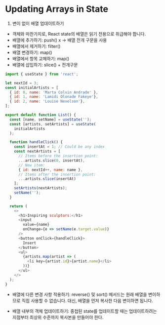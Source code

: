 # Updating Arrays in State

1. 변이 없이 배열 업데이트하기 

- 객체와 마찬가지로, React state의 배열은 읽기 전용으로 취급해야 합니다.
- 배열에 추가하기: push() x -> 배열 전개 구문을 사용
- 배열에서 제거하기: filter()
- 배열 변경하기: map()
- 배열에서 항목 교체하기: map()
- 배열에 삽입하기: slice() + 전개구문

```js
import { useState } from 'react';

let nextId = 3;
const initialArtists = [
  { id: 0, name: 'Marta Colvin Andrade' },
  { id: 1, name: 'Lamidi Olonade Fakeye'},
  { id: 2, name: 'Louise Nevelson'},
];

export default function List() {
  const [name, setName] = useState('');
  const [artists, setArtists] = useState(
    initialArtists
  );

  function handleClick() {
    const insertAt = 1; // Could be any index
    const nextArtists = [
      // Items before the insertion point:
      ...artists.slice(0, insertAt),
      // New item:
      { id: nextId++, name: name },
      // Items after the insertion point:
      ...artists.slice(insertAt)
    ];
    setArtists(nextArtists);
    setName('');
  }

  return (
    <>
      <h1>Inspiring sculptors:</h1>
      <input
        value={name}
        onChange={e => setName(e.target.value)}
      />
      <button onClick={handleClick}>
        Insert
      </button>
      <ul>
        {artists.map(artist => (
          <li key={artist.id}>{artist.name}</li>
        ))}
      </ul>
    </>
  );
}
```

- 배열에 다른 변경 사항 적용하기: reverse() 및 sort() 메서드는 원래 배열을 변이하므로 직접 사용할 수 없습니다. 대신, 배열을 먼저 복사한 다음 변이하면 됩니다.

- 배열 내부의 객체 업데이트하기: 중첩된 state를 업데이트할 때는 업데이트하려는 지점부터 최상위 수준까지 복사본을 만들어야 한다.